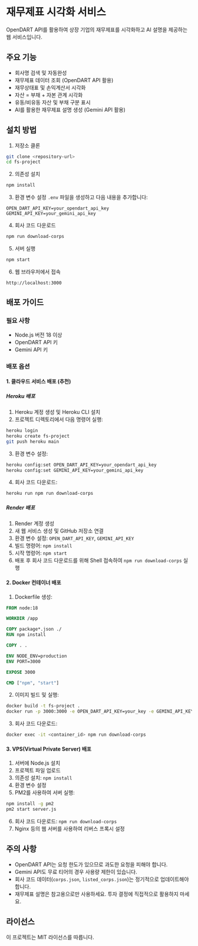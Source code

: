 # 재무제표 시각화 서비스

OpenDART API를 활용하여 상장 기업의 재무제표를 시각화하고 AI 설명을 제공하는 웹 서비스입니다.

## 주요 기능

- 회사명 검색 및 자동완성
- 재무제표 데이터 조회 (OpenDART API 활용)
- 재무상태표 및 손익계산서 시각화
- 자산 = 부채 + 자본 관계 시각화
- 유동/비유동 자산 및 부채 구분 표시
- AI를 활용한 재무제표 설명 생성 (Gemini API 활용)

## 설치 방법

1. 저장소 클론
```bash
git clone <repository-url>
cd fs-project
```

2. 의존성 설치
```bash
npm install
```

3. 환경 변수 설정
`.env` 파일을 생성하고 다음 내용을 추가합니다:
```
OPEN_DART_API_KEY=your_opendart_api_key
GEMINI_API_KEY=your_gemini_api_key
```

4. 회사 코드 다운로드
```bash
npm run download-corps
```

5. 서버 실행
```bash
npm start
```

6. 웹 브라우저에서 접속
```
http://localhost:3000
```

## 배포 가이드

### 필요 사항

- Node.js 버전 18 이상
- OpenDART API 키
- Gemini API 키

### 배포 옵션

#### 1. 클라우드 서비스 배포 (추천)

##### Heroku 배포
1. Heroku 계정 생성 및 Heroku CLI 설치
2. 프로젝트 디렉토리에서 다음 명령어 실행:
```bash
heroku login
heroku create fs-project
git push heroku main
```
3. 환경 변수 설정:
```bash
heroku config:set OPEN_DART_API_KEY=your_opendart_api_key
heroku config:set GEMINI_API_KEY=your_gemini_api_key
```
4. 회사 코드 다운로드:
```bash
heroku run npm run download-corps
```

##### Render 배포
1. Render 계정 생성
2. 새 웹 서비스 생성 및 GitHub 저장소 연결
3. 환경 변수 설정: `OPEN_DART_API_KEY`, `GEMINI_API_KEY`
4. 빌드 명령어: `npm install`
5. 시작 명령어: `npm start`
6. 배포 후 회사 코드 다운로드를 위해 Shell 접속하여 `npm run download-corps` 실행

#### 2. Docker 컨테이너 배포

1. Dockerfile 생성:
```dockerfile
FROM node:18

WORKDIR /app

COPY package*.json ./
RUN npm install

COPY . .

ENV NODE_ENV=production
ENV PORT=3000

EXPOSE 3000

CMD ["npm", "start"]
```

2. 이미지 빌드 및 실행:
```bash
docker build -t fs-project .
docker run -p 3000:3000 -e OPEN_DART_API_KEY=your_key -e GEMINI_API_KEY=your_key fs-project
```

3. 회사 코드 다운로드:
```bash
docker exec -it <container_id> npm run download-corps
```

#### 3. VPS(Virtual Private Server) 배포

1. 서버에 Node.js 설치
2. 프로젝트 파일 업로드
3. 의존성 설치: `npm install`
4. 환경 변수 설정
5. PM2를 사용하여 서버 실행:
```bash
npm install -g pm2
pm2 start server.js
```
6. 회사 코드 다운로드: `npm run download-corps`
7. Nginx 등의 웹 서버를 사용하여 리버스 프록시 설정

## 주의 사항

- OpenDART API는 요청 한도가 있으므로 과도한 요청을 피해야 합니다.
- Gemini API도 무료 티어의 경우 사용량 제한이 있습니다.
- 회사 코드 데이터(`corps.json`, `listed_corps.json`)는 정기적으로 업데이트해야 합니다.
- 재무제표 설명은 참고용으로만 사용하세요. 투자 결정에 직접적으로 활용하지 마세요.

## 라이선스

이 프로젝트는 MIT 라이선스를 따릅니다.